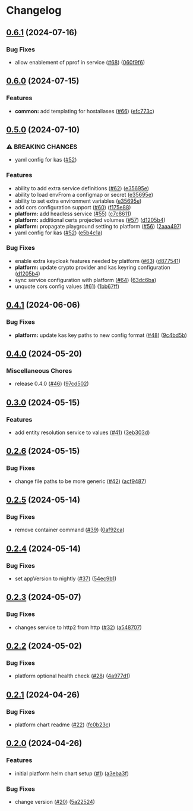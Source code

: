 # Changelog

## [0.6.1](https://github.com/opentdf/charts/compare/platform-0.6.0...platform-v0.6.1) (2024-07-16)


### Bug Fixes

* allow enablement of pprof in service ([#68](https://github.com/opentdf/charts/issues/68)) ([060f9f6](https://github.com/opentdf/charts/commit/060f9f65c5de91e8eac2f5bf9ef1b95aee8c72d1))

## [0.6.0](https://github.com/opentdf/charts/compare/platform-0.5.0...platform-v0.6.0) (2024-07-15)


### Features

* **common:** add templating for hostaliases ([#66](https://github.com/opentdf/charts/issues/66)) ([efc773c](https://github.com/opentdf/charts/commit/efc773cb38f6a5db6f6fff083245dd2aafa0a3cf))

## [0.5.0](https://github.com/opentdf/charts/compare/platform-0.4.1...platform-v0.5.0) (2024-07-10)


### ⚠ BREAKING CHANGES

* yaml config for kas ([#52](https://github.com/opentdf/charts/issues/52))

### Features

* ability to add extra service definitions ([#62](https://github.com/opentdf/charts/issues/62)) ([e35695e](https://github.com/opentdf/charts/commit/e35695e2137446faf5a07cb5312d121a9f389ab2))
* ability to load envFrom a configmap or secret ([e35695e](https://github.com/opentdf/charts/commit/e35695e2137446faf5a07cb5312d121a9f389ab2))
* ability to set extra environment variables ([e35695e](https://github.com/opentdf/charts/commit/e35695e2137446faf5a07cb5312d121a9f389ab2))
* add cors configuration support ([#60](https://github.com/opentdf/charts/issues/60)) ([f175e88](https://github.com/opentdf/charts/commit/f175e88b04e7846e343ec0d460c2cf365af47dcd))
* **platform:** add headless service ([#55](https://github.com/opentdf/charts/issues/55)) ([c7c8611](https://github.com/opentdf/charts/commit/c7c8611168fb4185bce5015d3c3d089688fff57a))
* **platform:** additional certs projected volumes ([#57](https://github.com/opentdf/charts/issues/57)) ([d1205b4](https://github.com/opentdf/charts/commit/d1205b4b77602587fd28c3ce69734ce49a8c7152))
* **platform:** propagate playground setting to platform ([#56](https://github.com/opentdf/charts/issues/56)) ([2aaa497](https://github.com/opentdf/charts/commit/2aaa49749bc24df9ee29fcf1f3e729c8a47e3e2a))
* yaml config for kas ([#52](https://github.com/opentdf/charts/issues/52)) ([e5b4c1a](https://github.com/opentdf/charts/commit/e5b4c1a1e7320d2738ba04693c9927d225a5d64c))


### Bug Fixes

* enable extra keycloak features needed by platform ([#63](https://github.com/opentdf/charts/issues/63)) ([d877541](https://github.com/opentdf/charts/commit/d8775412be5dc967477a29ea191c972a3a035a4d))
* **platform:** update crypto provider and kas keyring configuration ([d1205b4](https://github.com/opentdf/charts/commit/d1205b4b77602587fd28c3ce69734ce49a8c7152))
* sync service configuration with platform ([#64](https://github.com/opentdf/charts/issues/64)) ([63dc6ba](https://github.com/opentdf/charts/commit/63dc6ba38ea283e6a7a1881bfe5a4e224c8e6206))
* unquote cors config values ([#61](https://github.com/opentdf/charts/issues/61)) ([1bb67ff](https://github.com/opentdf/charts/commit/1bb67ffc0118de644452a0fe7d89ee2bcdb58f1f))

## [0.4.1](https://github.com/opentdf/charts/compare/platform-0.4.0...platform-v0.4.1) (2024-06-06)


### Bug Fixes

* **platform:** update kas key paths to new config format ([#48](https://github.com/opentdf/charts/issues/48)) ([9c4bd5b](https://github.com/opentdf/charts/commit/9c4bd5bf64dfe8114e2aff03fbaa8aff70ecb09d))

## [0.4.0](https://github.com/opentdf/charts/compare/platform-0.3.0...platform-v0.4.0) (2024-05-20)


### Miscellaneous Chores

* release 0.4.0 ([#46](https://github.com/opentdf/charts/issues/46)) ([97cd502](https://github.com/opentdf/charts/commit/97cd50274a2047e68ed67ebefa775f5b657d4b5b))

## [0.3.0](https://github.com/opentdf/charts/compare/platform-0.2.6...platform-v0.3.0) (2024-05-15)


### Features

* add entity resolution service to values ([#41](https://github.com/opentdf/charts/issues/41)) ([3eb303d](https://github.com/opentdf/charts/commit/3eb303d2a9e372ac835679e56b393f5c8ff0bf6b))

## [0.2.6](https://github.com/opentdf/charts/compare/platform-0.2.5...platform-v0.2.6) (2024-05-15)


### Bug Fixes

* change file paths to be more generic ([#42](https://github.com/opentdf/charts/issues/42)) ([acf9487](https://github.com/opentdf/charts/commit/acf94873ca44daaf3b94917ef0a9babc65e45418))

## [0.2.5](https://github.com/opentdf/charts/compare/platform-0.2.4...platform-v0.2.5) (2024-05-14)


### Bug Fixes

* remove container command ([#39](https://github.com/opentdf/charts/issues/39)) ([0af92ca](https://github.com/opentdf/charts/commit/0af92cab269b7770092c1b9f1e68e629d2cb2d48))

## [0.2.4](https://github.com/opentdf/charts/compare/platform-0.2.3...platform-v0.2.4) (2024-05-14)


### Bug Fixes

* set appVersion to nightly ([#37](https://github.com/opentdf/charts/issues/37)) ([54ec9b1](https://github.com/opentdf/charts/commit/54ec9b1faf4c3f4627b8cb94381dde2fa41df245))

## [0.2.3](https://github.com/opentdf/charts/compare/platform-0.2.2...platform-v0.2.3) (2024-05-07)


### Bug Fixes

* changes service to http2 from http ([#32](https://github.com/opentdf/charts/issues/32)) ([a548707](https://github.com/opentdf/charts/commit/a548707c04ef2a62803713bb3d8d3e810f37b690))

## [0.2.2](https://github.com/opentdf/charts/compare/platform-0.2.1...platform-v0.2.2) (2024-05-02)


### Bug Fixes

* platform optional health check ([#28](https://github.com/opentdf/charts/issues/28)) ([4a977d1](https://github.com/opentdf/charts/commit/4a977d1577b02056e63e68809c8580dc57a01a89))

## [0.2.1](https://github.com/opentdf/charts/compare/platform-0.2.0...platform-v0.2.1) (2024-04-26)


### Bug Fixes

* platform chart readme ([#22](https://github.com/opentdf/charts/issues/22)) ([fc0b23c](https://github.com/opentdf/charts/commit/fc0b23c0fd824900f6f96e39a87cf90e1e29f961))

## [0.2.0](https://github.com/opentdf/charts/compare/platform-v0.1.0...platform-v0.2.0) (2024-04-26)


### Features

* initial platform helm chart setup ([#1](https://github.com/opentdf/charts/issues/1)) ([a3eba3f](https://github.com/opentdf/charts/commit/a3eba3fa508a7d0c7b39aa0845c997bbefa3b608))


### Bug Fixes

* change version ([#20](https://github.com/opentdf/charts/issues/20)) ([5a22524](https://github.com/opentdf/charts/commit/5a225244624e577a3842566bc75abd6ec2034a48))
